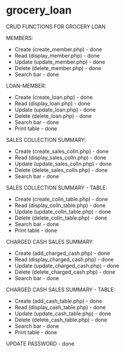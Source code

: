 # grocery_loan
CRUD FUNCTIONS FOR GROCERY LOAN

MEMBERS:
* Create (create_member.php) - done
* Read (display_member.php) - done
* Update (update_member.php) - done
* Delete (delete_member.php) - done
* Search bar - done

LOAN-MEMBER:
* Create (create_loan.php) - done
* Read (display_loan.php) - done
* Update (update_loan.php) - done
* Delete (delete_loan.php) - done
* Search bar - done
* Print table - done

SALES COLLECTION SUMMARY:
* Create (create_sales_colln.php) - done
* Read (display_sales_colln.php) - done
* Update (update_sales_colln.php) - done
* Delete (delete_sales_colln.php) - done
* Search bar - done

SALES COLLECTION SUMMARY - TABLE:
* Create (create_colln_table.php) - done
* Read (display_colln_table.php) - done
* Update (update_colln_table.php) - done
* Delete (delete_colln_table.php) - done
* Search bar - done
* Print table - done

CHARGED CASH SALES SUMMARY:
* Create (add_charged_cash.php) - done
* Read (display_charged_cash.php) - done
* Update (update_charged_cash.php) - done
* Delete (delete_charged_cash.php) - done
* Search bar - done

CHARGED CASH SALES SUMMARY - TABLE:
* Create (add_cash_table.php) - done
* Read (display_cash_table.php) - done
* Update (update_cash_table.php) - done
* Delete (delete_cash_table.php) - done
* Search bar - done
* Print table - done

UPDATE PASSWORD - done

